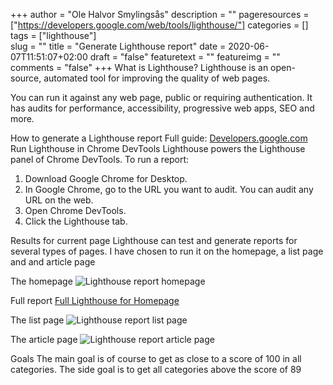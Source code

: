 +++
author = "Ole Halvor Smylingsås"
description = ""
pageresources = ["https://developers.google.com/web/tools/lighthouse/"]
categories = []
tags = ["lighthouse"]     
slug = ""
title = "Generate Lighthouse report"
date = 2020-06-07T11:51:07+02:00
draft = "false"
featuretext = ""
featureimg = ""
comments = "false"
+++
What is Lighthouse?
Lighthouse is an open-source, automated tool for improving the quality of web pages. 
<!--more-->

You can run it against any web page, public or requiring authentication. It has audits for performance, accessibility, progressive web apps, SEO and more.


How to generate a Lighthouse report
Full guide: [Developers.google.com](https://developers.google.com/web/tools/lighthouse/#devtools)
Run Lighthouse in Chrome DevTools
Lighthouse powers the Lighthouse panel of Chrome DevTools. To run a report:

1. Download Google Chrome for Desktop.
1. In Google Chrome, go to the URL you want to audit. You can audit any URL on the web.
1. Open Chrome DevTools.
1. Click the Lighthouse tab.

Results for current page
Lighthouse can test and generate reports for several types of pages. I have chosen to run it on the homepage, a list page and and article page

The homepage
![Lighthouse report homepage](/img/lighthouse-homepage.PNG)

Full report
[Full Lighthouse for Homepage](/smylingsas.net-20200607T114017.html)

The list page
![Lighthouse report list page](/img/lighthouse-list.PNG)

The article page
![Lighthouse report article page](/img/lighthouse-article.PNG)

Goals
The main goal is of course to get as close to a score of 100 in all categories. The side goal is to get all categories above the score of 89



